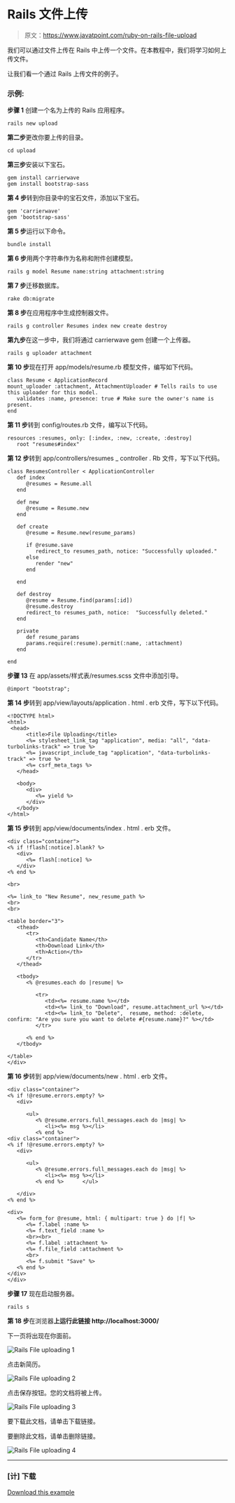# Rails 文件上传

> 原文：<https://www.javatpoint.com/ruby-on-rails-file-upload>

我们可以通过文件上传在 Rails 中上传一个文件。在本教程中，我们将学习如何上传文件。

让我们看一个通过 Rails 上传文件的例子。

### 示例:

**步骤 1** 创建一个名为上传的 Rails 应用程序。

```
rails new upload

```

**第二步**更改你要上传的目录。

```
cd upload

```

**第三步**安装以下宝石。

```
gem install carrierwave
gem install bootstrap-sass

```

**第 4 步**转到你目录中的宝石文件，添加以下宝石。

```
gem 'carrierwave' 
gem 'bootstrap-sass'

```

**第 5 步**运行以下命令。

```
bundle install

```

**第 6 步**用两个字符串作为名称和附件创建模型。

```
rails g model Resume name:string attachment:string

```

**第 7 步**迁移数据库。

```
rake db:migrate

```

**第 8 步**在应用程序中生成控制器文件。

```
rails g controller Resumes index new create destroy

```

**第九步**在这一步中，我们将通过 carrierwave gem 创建一个上传器。

```
rails g uploader attachment

```

**第 10 步**现在打开 app/models/resume.rb 模型文件，编写如下代码。

```
class Resume < ApplicationRecord 
mount_uploader :attachment, AttachmentUploader # Tells rails to use this uploader for this model. 
   validates :name, presence: true # Make sure the owner's name is present. 
end

```

**第 11 步**转到 config/routes.rb 文件，编写以下代码。

```
resources :resumes, only: [:index, :new, :create, :destroy] 
   root "resumes#index"

```

**第 12 步**转到 app/controllers/resumes _ controller . Rb 文件，写下以下代码。

```
class ResumesController < ApplicationController 
   def index 
      @resumes = Resume.all 
   end 

   def new 
      @resume = Resume.new 
   end 

   def create 
      @resume = Resume.new(resume_params) 

      if @resume.save 
         redirect_to resumes_path, notice: "Successfully uploaded." 
      else 
         render "new" 
      end 

   end 

   def destroy 
      @resume = Resume.find(params[:id]) 
      @resume.destroy 
      redirect_to resumes_path, notice:  "Successfully deleted." 
   end 

   private 
      def resume_params 
      params.require(:resume).permit(:name, :attachment) 
   end 

end

```

**步骤 13** 在 app/assets/样式表/resumes.scss 文件中添加引导。

```
@import "bootstrap";

```

**第 14 步**转到 app/view/layouts/application . html . erb 文件，写下以下代码。

```
<!DOCTYPE html> 
<html> 
 <head> 
      <title>File Uploading</title> 
      <%= stylesheet_link_tag "application", media: "all", "data-turbolinks-track" => true %> 
      <%= javascript_include_tag "application", "data-turbolinks-track" => true %> 
      <%= csrf_meta_tags %> 
   </head> 

   <body> 
      <div> 
         <%= yield %> 
      </div> 
   </body> 
</html>

```

**第 15 步**转到 app/view/documents/index . html . erb 文件。

```
<div class="container"> 
<% if !flash[:notice].blank? %> 
   <div> 
      <%= flash[:notice] %> 
   </div> 
<% end %> 

<br> 

<%= link_to "New Resume", new_resume_path %> 
<br> 
<br> 

<table border="3"> 
   <thead> 
      <tr> 
         <th>Candidate Name</th> 
         <th>Download Link</th> 
         <th>Action</th> 
      </tr> 
   </thead> 

   <tbody> 
      <% @resumes.each do |resume| %> 

         <tr> 
            <td><%= resume.name %></td> 
            <td><%= link_to "Download", resume.attachment_url %></td> 
            <td><%= link_to "Delete",  resume, method: :delete, confirm: "Are you sure you want to delete #{resume.name}?" %></td> 
         </tr> 

      <% end %> 
   </tbody> 

</table> 
</div>

```

**第 16 步**转到 app/view/documents/new . html . erb 文件。

```
<div class="container"> 
<% if !@resume.errors.empty? %> 
   <div> 

      <ul> 
         <% @resume.errors.full_messages.each do |msg| %> 
            <li><%= msg %></li> 
         <% end %> 
<div class="container"> 
<% if !@resume.errors.empty? %> 
   <div> 

      <ul> 
         <% @resume.errors.full_messages.each do |msg| %> 
            <li><%= msg %></li> 
         <% end %>      </ul> 

   </div> 
<% end %> 

<div> 
   <%= form_for @resume, html: { multipart: true } do |f| %> 
      <%= f.label :name %> 
      <%= f.text_field :name %> 
      <br><br> 
      <%= f.label :attachment %> 
      <%= f.file_field :attachment %> 
      <br> 
      <%= f.submit "Save" %> 
   <% end %> 
</div> 
</div>

```

**步骤 17** 现在启动服务器。

```
rails s

```

**第 18 步**在浏览器**上运行此链接 http://localhost:3000/**

下一页将出现在你面前。

![Rails File uploading 1 ](img/ba6c549a563c59f234a6aef500a897d2.png)

点击新简历。

![Rails File uploading 2 ](img/79d7c2eb11d871b5be1bc8caa70bdaa0.png)

点击保存按钮。您的文档将被上传。

![Rails File uploading 3 ](img/d24a0471b1e7020f8f88e726ea1ca2c1.png)

要下载此文档，请单击下载链接。

要删除此文档，请单击删除链接。

![Rails File uploading 4 ](img/8cd29e18f18e8ccfb76f4b14b025bf4f.png)

* * *

### [计] 下载

[Download this example](https://static.javatpoint.com/rubyonrails/src/FILE-UPLOAD.zip)